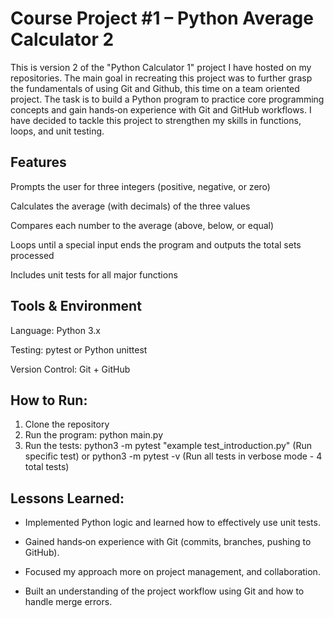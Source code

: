 # **Course Project #1 – Python Average Calculator 2**

This is version 2 of the "Python Calculator 1" project I have hosted on my repositories. The main goal in recreating this project was to further grasp the fundamentals of using Git and Github, this time on a team oriented project. The task is to build a Python program to practice core programming concepts and gain hands‑on experience with Git and GitHub workflows. I have decided to tackle this project to strengthen my skills in functions, loops, and unit testing. 

## **Features**
Prompts the user for three integers (positive, negative, or zero)

Calculates the average (with decimals) of the three values

Compares each number to the average (above, below, or equal)

Loops until a special input ends the program and outputs the total sets processed

Includes unit tests for all major functions

## **Tools & Environment**
Language: Python 3.x

Testing: pytest or Python unittest

Version Control: Git + GitHub

## **How to Run:**
1. Clone the repository
2. Run the program:
   python main.py
4. Run the tests:
   python3 -m pytest "example test_introduction.py" (Run specific test)
   or
   python3 -m pytest -v (Run all tests in verbose mode - 4 total tests) 

## **Lessons Learned:**
- Implemented Python logic and learned how to effectively use unit tests. 

- Gained hands‑on experience with Git (commits, branches, pushing to GitHub).

- Focused my approach more on project management, and collaboration.

- Built an understanding of the project workflow using Git and how to handle merge errors. 
